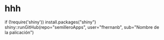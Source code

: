 # hhh
if (!require('shiny')) install.packages("shiny") shiny::runGitHub(repo="semilleroApps", user="fhernanb", sub="Nombre de la palicación")
